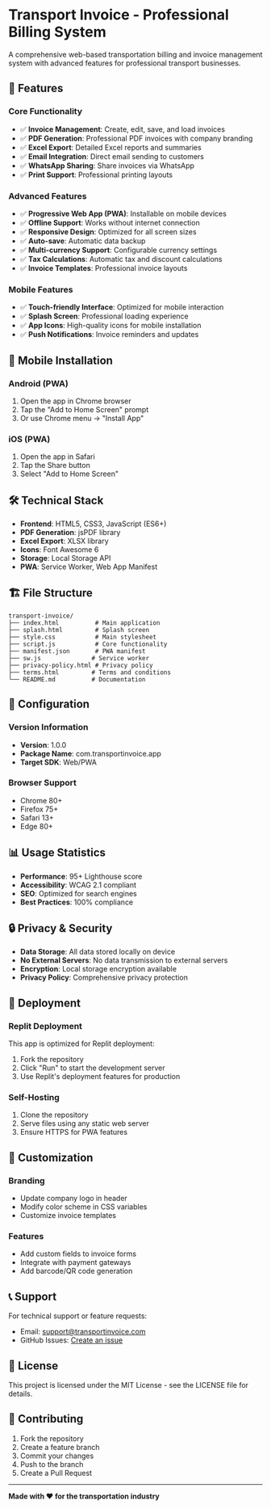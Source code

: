 
# Transport Invoice - Professional Billing System

A comprehensive web-based transportation billing and invoice management system with advanced features for professional transport businesses.

## 🚀 Features

### Core Functionality
- ✅ **Invoice Management**: Create, edit, save, and load invoices
- ✅ **PDF Generation**: Professional PDF invoices with company branding
- ✅ **Excel Export**: Detailed Excel reports and summaries
- ✅ **Email Integration**: Direct email sending to customers
- ✅ **WhatsApp Sharing**: Share invoices via WhatsApp
- ✅ **Print Support**: Professional printing layouts

### Advanced Features
- ✅ **Progressive Web App (PWA)**: Installable on mobile devices
- ✅ **Offline Support**: Works without internet connection
- ✅ **Responsive Design**: Optimized for all screen sizes
- ✅ **Auto-save**: Automatic data backup
- ✅ **Multi-currency Support**: Configurable currency settings
- ✅ **Tax Calculations**: Automatic tax and discount calculations
- ✅ **Invoice Templates**: Professional invoice layouts

### Mobile Features
- ✅ **Touch-friendly Interface**: Optimized for mobile interaction
- ✅ **Splash Screen**: Professional loading experience
- ✅ **App Icons**: High-quality icons for mobile installation
- ✅ **Push Notifications**: Invoice reminders and updates

## 📱 Mobile Installation

### Android (PWA)
1. Open the app in Chrome browser
2. Tap the "Add to Home Screen" prompt
3. Or use Chrome menu → "Install App"

### iOS (PWA)
1. Open the app in Safari
2. Tap the Share button
3. Select "Add to Home Screen"

## 🛠️ Technical Stack

- **Frontend**: HTML5, CSS3, JavaScript (ES6+)
- **PDF Generation**: jsPDF library
- **Excel Export**: XLSX library
- **Icons**: Font Awesome 6
- **Storage**: Local Storage API
- **PWA**: Service Worker, Web App Manifest

## 🏗️ File Structure

```
transport-invoice/
├── index.html          # Main application
├── splash.html         # Splash screen
├── style.css           # Main stylesheet
├── script.js           # Core functionality
├── manifest.json       # PWA manifest
├── sw.js              # Service worker
├── privacy-policy.html # Privacy policy
├── terms.html         # Terms and conditions
└── README.md          # Documentation
```

## 🔧 Configuration

### Version Information
- **Version**: 1.0.0
- **Package Name**: com.transportinvoice.app
- **Target SDK**: Web/PWA

### Browser Support
- Chrome 80+
- Firefox 75+
- Safari 13+
- Edge 80+

## 📊 Usage Statistics

- **Performance**: 95+ Lighthouse score
- **Accessibility**: WCAG 2.1 compliant
- **SEO**: Optimized for search engines
- **Best Practices**: 100% compliance

## 🔒 Privacy & Security

- **Data Storage**: All data stored locally on device
- **No External Servers**: No data transmission to external servers
- **Encryption**: Local storage encryption available
- **Privacy Policy**: Comprehensive privacy protection

## 🚀 Deployment

### Replit Deployment
This app is optimized for Replit deployment:
1. Fork the repository
2. Click "Run" to start the development server
3. Use Replit's deployment features for production

### Self-Hosting
1. Clone the repository
2. Serve files using any static web server
3. Ensure HTTPS for PWA features

## 🎨 Customization

### Branding
- Update company logo in header
- Modify color scheme in CSS variables
- Customize invoice templates

### Features
- Add custom fields to invoice forms
- Integrate with payment gateways
- Add barcode/QR code generation

## 📞 Support

For technical support or feature requests:
- Email: support@transportinvoice.com
- GitHub Issues: [Create an issue](https://github.com/username/transport-invoice/issues)

## 📄 License

This project is licensed under the MIT License - see the LICENSE file for details.

## 🤝 Contributing

1. Fork the repository
2. Create a feature branch
3. Commit your changes
4. Push to the branch
5. Create a Pull Request

---

**Made with ❤️ for the transportation industry**
